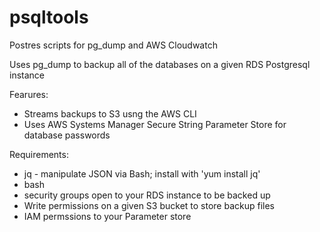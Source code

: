 # psqltools
Postres scripts for pg_dump and AWS Cloudwatch

Uses pg_dump to backup all of the databases on a given RDS Postgresql instance

Fearures:
- Streams backups to S3 usng the AWS CLI
- Uses AWS Systems Manager Secure String  Parameter Store for database passwords

Requirements:
- jq - manipulate JSON via Bash; install with 'yum install jq'
- bash
- security groups open to your RDS instance to be backed up
- Write permissions on a given S3 bucket to store backup files
- IAM permssions to your Parameter store


